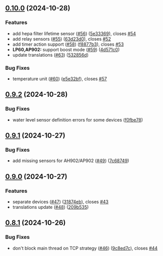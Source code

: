 ## [0.10.0](https://github.com/Michsior14/ha-venta/compare/v0.9.2...v0.10.0) (2024-10-28)


### Features

* add hepa filter lifetime sensor ([#56](https://github.com/Michsior14/ha-venta/issues/56)) ([5e33369](https://github.com/Michsior14/ha-venta/commit/5e333693d823af1196816701a63d75ba515ce84a)), closes [#54](https://github.com/Michsior14/ha-venta/issues/54)
* add relay sensors ([#55](https://github.com/Michsior14/ha-venta/issues/55)) ([63d23d0](https://github.com/Michsior14/ha-venta/commit/63d23d0f14fe26dc895bbba79e91dcab12eda67c)), closes [#52](https://github.com/Michsior14/ha-venta/issues/52)
* add timer action support ([#58](https://github.com/Michsior14/ha-venta/issues/58)) ([f8877b3](https://github.com/Michsior14/ha-venta/commit/f8877b30a69774ec7f6845935890f901044cee59)), closes [#53](https://github.com/Michsior14/ha-venta/issues/53)
* **LP60,AP902:** support boost mode ([#59](https://github.com/Michsior14/ha-venta/issues/59)) ([4d571c0](https://github.com/Michsior14/ha-venta/commit/4d571c0dbd674b33d4543696003ebf0b5b33ffa4))
* update translations ([#63](https://github.com/Michsior14/ha-venta/issues/63)) ([532856d](https://github.com/Michsior14/ha-venta/commit/532856d32902c1bbada8239c96789049fbd12514))


### Bug Fixes

* temperature unit ([#60](https://github.com/Michsior14/ha-venta/issues/60)) ([e5e32bf](https://github.com/Michsior14/ha-venta/commit/e5e32bf75a010886db04a24ca5d86e0895fa1bc2)), closes [#57](https://github.com/Michsior14/ha-venta/issues/57)

## [0.9.2](https://github.com/Michsior14/ha-venta/compare/v0.9.1...v0.9.2) (2024-10-28)


### Bug Fixes

* water level sensor definition errors for some devices ([f0fbe78](https://github.com/Michsior14/ha-venta/commit/f0fbe78c78ce51c1fcbe5a0779731b3e8f74eb98))

## [0.9.1](https://github.com/Michsior14/ha-venta/compare/v0.9.0...v0.9.1) (2024-10-27)


### Bug Fixes

* add missing sensors for AH902/AP902 ([#49](https://github.com/Michsior14/ha-venta/issues/49)) ([7c68749](https://github.com/Michsior14/ha-venta/commit/7c68749007edc51a2e21c9f468010b24dacc69da))

## [0.9.0](https://github.com/Michsior14/ha-venta/compare/v0.8.1...v0.9.0) (2024-10-27)


### Features

* separate devices ([#47](https://github.com/Michsior14/ha-venta/issues/47)) ([31874eb](https://github.com/Michsior14/ha-venta/commit/31874eb89df3fd1abd92622b0f0af0403062f9fd)), closes [#43](https://github.com/Michsior14/ha-venta/issues/43)
* translations update ([#48](https://github.com/Michsior14/ha-venta/issues/48)) ([209b535](https://github.com/Michsior14/ha-venta/commit/209b53506a3872b428b4496c1c30d6fe332744c7))

## [0.8.1](https://github.com/Michsior14/ha-venta/compare/v0.8.1-beta.2...v0.8.1) (2024-10-26)


### Bug Fixes

* don't block main thread on TCP strategy ([#46](https://github.com/Michsior14/ha-venta/issues/46)) ([9c8ed7c](https://github.com/Michsior14/ha-venta/commit/9c8ed7c7a99dba1ba2e1b943a37566f48b7d037f)), closes [#44](https://github.com/Michsior14/ha-venta/issues/44)

